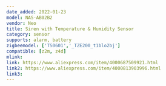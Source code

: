 ```yaml
---
date_added: 2022-01-23
model: NAS-AB02B2
vendor: Neo 
title: Siren with Temperature & Humidity Sensor
category: sensor
supports: alarm, battery
zigbeemodel: ['TS0601','_TZE200_t1blo2bj']
compatible: [z2m, z4d]
mlink: 
link: https://www.aliexpress.com/item/4000687509921.html
link2: https://www.aliexpress.com/item/4000813903996.html
link3: 
---
```

